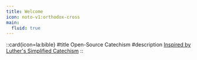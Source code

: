 ```yaml
---
title: Welcome
icon: noto-v1:orthodox-cross
main:
  fluid: true
---
```


::card{icon=la:bible}
#title
Open-Source Catechism
#description
[Inspired by Luther's Simplified Catechism](/20.contribute/getting-started)
::